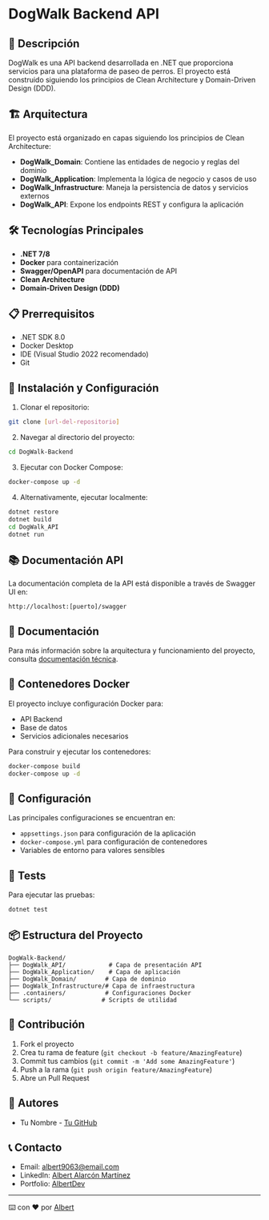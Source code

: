 # DogWalk Backend API

## 🐾 Descripción
DogWalk es una API backend desarrollada en .NET que proporciona servicios para una plataforma de paseo de perros. El proyecto está construido siguiendo los principios de Clean Architecture y Domain-Driven Design (DDD).

## 🏗️ Arquitectura
El proyecto está organizado en capas siguiendo los principios de Clean Architecture:

- **DogWalk_Domain**: Contiene las entidades de negocio y reglas del dominio
- **DogWalk_Application**: Implementa la lógica de negocio y casos de uso
- **DogWalk_Infrastructure**: Maneja la persistencia de datos y servicios externos
- **DogWalk_API**: Expone los endpoints REST y configura la aplicación

## 🛠️ Tecnologías Principales
- **.NET 7/8**
- **Docker** para containerización
- **Swagger/OpenAPI** para documentación de API
- **Clean Architecture**
- **Domain-Driven Design (DDD)**

## 📋 Prerrequisitos
- .NET SDK 8.0
- Docker Desktop
- IDE (Visual Studio 2022 recomendado)
- Git

## 🚀 Instalación y Configuración

1. Clonar el repositorio:
```bash
git clone [url-del-repositorio]
```

2. Navegar al directorio del proyecto:
```bash
cd DogWalk-Backend
```

3. Ejecutar con Docker Compose:
```bash
docker-compose up -d
```

4. Alternativamente, ejecutar localmente:
```bash
dotnet restore
dotnet build
cd DogWalk_API
dotnet run
```

## 📚 Documentación API
La documentación completa de la API está disponible a través de Swagger UI en:
```
http://localhost:[puerto]/swagger
```

## 📄 Documentación

Para más información sobre la arquitectura y funcionamiento del proyecto, consulta [documentación técnica](link-a-tu-documentacion).

## 🐳 Contenedores Docker
El proyecto incluye configuración Docker para:
- API Backend
- Base de datos
- Servicios adicionales necesarios

Para construir y ejecutar los contenedores:
```bash
docker-compose build
docker-compose up -d
```

## 🔧 Configuración
Las principales configuraciones se encuentran en:
- `appsettings.json` para configuración de la aplicación
- `docker-compose.yml` para configuración de contenedores
- Variables de entorno para valores sensibles

## 🧪 Tests
Para ejecutar las pruebas:
```bash
dotnet test
```

## 📦 Estructura del Proyecto
```
DogWalk-Backend/
├── DogWalk_API/            # Capa de presentación API
├── DogWalk_Application/    # Capa de aplicación
├── DogWalk_Domain/        # Capa de dominio
├── DogWalk_Infrastructure/# Capa de infraestructura
├── .containers/           # Configuraciones Docker
└── scripts/              # Scripts de utilidad
```

## 🤝 Contribución
1. Fork el proyecto
2. Crea tu rama de feature (`git checkout -b feature/AmazingFeature`)
3. Commit tus cambios (`git commit -m 'Add some AmazingFeature'`)
4. Push a la rama (`git push origin feature/AmazingFeature`)
5. Abre un Pull Request

## 👥 Autores

- Tu Nombre - [Tu GitHub](https://github.com/tu-usuario)

## 📞 Contacto

- Email: albert9063@email.com
- LinkedIn: [Albert Alarcón Martínez](www.linkedin.com/in/albert-alarcón-martínez-04044a51)
- Portfolio: [AlbertDev](https://codewithalbert.netlify.app/)

---
⌨️ con ❤️ por [Albert](https://github.com/aam9063)